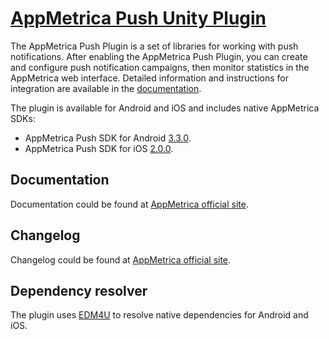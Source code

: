 # [AppMetrica Push Unity Plugin](https://appmetrica.io)

The AppMetrica Push Plugin is a set of libraries for working with push notifications. 
After enabling the AppMetrica Push Plugin, you can create and configure push notification campaigns, then monitor statistics in the AppMetrica web interface. 
Detailed information and instructions for integration are available in the [documentation](https://appmetrica.io/docs/en/sdk/unity/push/quick-start).

The plugin is available for Android and iOS and includes native AppMetrica SDKs:

- AppMetrica Push SDK for Android [3.3.0](https://appmetrica.io/docs/en/sdk/android/changelog-android#v-3-3-0).
- AppMetrica Push SDK for iOS [2.0.0](https://appmetrica.io/docs/en/sdk/ios/changelog-ios#v-push-2-0-0).

## Documentation

Documentation could be found at [AppMetrica official site](https://appmetrica.io/docs/en/sdk/unity/push/quick-start).

## Changelog

Changelog could be found at [AppMetrica official site](https://appmetrica.io/docs/en/sdk/unity/changelog#push).

## Dependency resolver

The plugin uses [EDM4U](https://github.com/googlesamples/unity-jar-resolver) to resolve native dependencies for Android and iOS.
